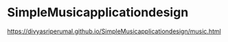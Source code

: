 # SimpleMusicapplicationdesign

https://divyasriperumal.github.io/SimpleMusicapplicationdesign/music.html
